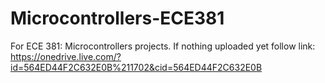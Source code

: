 # Microcontrollers-ECE381
For ECE 381: Microcontrollers projects.
If nothing uploaded yet follow link: https://onedrive.live.com/?id=564ED44F2C632E0B%211702&cid=564ED44F2C632E0B
